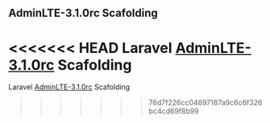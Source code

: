 ## AdminLTE-3.1.0rc Scafolding

<<<<<<< HEAD
Laravel [AdminLTE-3.1.0rc](https://adminlte.io/) Scafolding
=======
Laravel [AdminLTE-3.1.0rc](https://adminlte.io/) Scafolding
>>>>>>> 76d7f226cc04697187a9c6c6f326bc4cd69f8b99
